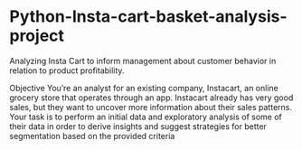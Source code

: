 # Python-Insta-cart-basket-analysis-project
Analyzing Insta Cart to inform management about customer behavior in relation to product profitability.

Objective
You’re an analyst for an existing company, Instacart, an online grocery store that operates
through an app. Instacart already has very good sales, but they want to uncover more
information about their sales patterns. Your task is to perform an initial data and exploratory
analysis of some of their data in order to derive insights and suggest strategies for better
segmentation based on the provided criteria
